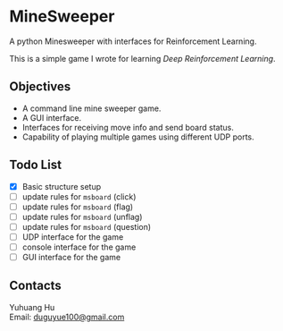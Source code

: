 # MineSweeper

A python Minesweeper with interfaces for Reinforcement Learning.

This is a simple game I wrote for learning _Deep Reinforcement Learning_.

## Objectives

+   A command line mine sweeper game.
+   A GUI interface.
+   Interfaces for receiving move info and send board status.
+   Capability of playing multiple games using different UDP ports.

## Todo List

+   [x] Basic structure setup
+   [ ] update rules for `msboard` (click)
+   [ ] update rules for `msboard` (flag)
+   [ ] update rules for `msboard` (unflag)
+   [ ] update rules for `msboard` (question)
+   [ ] UDP interface for the game
+   [ ] console interface for the game
+   [ ] GUI interface for the game

## Contacts

Yuhuang Hu  
Email: duguyue100@gmail.com
